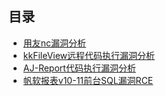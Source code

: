 
## 目录
- [用友nc漏洞分析](./Yongyou/用友nc漏洞分析.md)
- [kkFileView远程代码执行漏洞分析](kkFileView远程代码执行漏洞分析.pdf)
- [AJ-Report代码执行漏洞分析](AJ-Report代码执行漏洞分析.pdf)
- [帆软报表v10-11前台SQL漏洞RCE](帆软报表v10-11前台SQL漏洞RCE.md)
